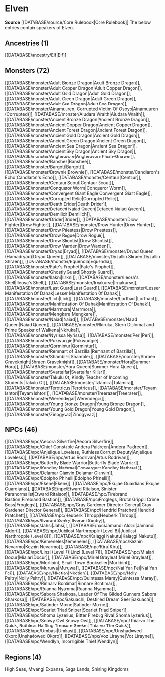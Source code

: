 ﻿---
id: '4'
name: Elven
rarity: Common
rus_type_level: null
source: '[[DATABASE/source/Core Rulebook|Core Rulebook]]'
trait: null
type: Language

---
# Elven

**Source** [[DATABASE/source/Core Rulebook|Core Rulebook]] 
The below entries contain speakers of Elven.

## Ancestries (1)

[[DATABASE/ancestry/Elf|Elf]]

## Monsters (72)

[[DATABASE/monster/Adult Bronze Dragon|Adult Bronze Dragon]], [[DATABASE/monster/Adult Copper Dragon|Adult Copper Dragon]], [[DATABASE/monster/Adult Gold Dragon|Adult Gold Dragon]], [[DATABASE/monster/Adult Green Dragon|Adult Green Dragon]], [[DATABASE/monster/Adult Sea Dragon|Adult Sea Dragon]], [[DATABASE/monster/Ainamuuren, Corrupted Victim Of Osoyo|Ainamuuren (Corrupted)]], [[DATABASE/monster/Aiudara Wraith|Aiudara Wraith]], [[DATABASE/monster/Ancient Bronze Dragon|Ancient Bronze Dragon]], [[DATABASE/monster/Ancient Copper Dragon|Ancient Copper Dragon]], [[DATABASE/monster/Ancient Forest Dragon|Ancient Forest Dragon]], [[DATABASE/monster/Ancient Gold Dragon|Ancient Gold Dragon]], [[DATABASE/monster/Ancient Green Dragon|Ancient Green Dragon]], [[DATABASE/monster/Ancient Sea Dragon|Ancient Sea Dragon]], [[DATABASE/monster/Ancient Sky Dragon|Ancient Sky Dragon]], [[DATABASE/monster/Angheuvore|Angheuvore Flesh-Gnawer]], [[DATABASE/monster/Banshee|Banshee]], [[DATABASE/monster/Bargott|Bargott]], [[DATABASE/monster/Brownie|Brownie]], [[DATABASE/monster/Candlaron's Echo|Candlaron's Echo]], [[DATABASE/monster/Centaur|Centaur]], [[DATABASE/monster/Centaur Scout|Centaur Scout]], [[DATABASE/monster/Conqueror Worm|Conqueror Worm]], [[DATABASE/monster/Convergent Giant Eagle|Convergent Giant Eagle]], [[DATABASE/monster/Corrupted Relic|Corrupted Relic]], [[DATABASE/monster/Death Drider|Death Drider]], [[DATABASE/monster/Defaced Naiad Queen|Defaced Naiad Queen]], [[DATABASE/monster/Demilich|Demilich]], [[DATABASE/monster/Drider|Drider]], [[DATABASE/monster/Drow Fighter|Drow Fighter]], [[DATABASE/monster/Drow Hunter|Drow Hunter]], [[DATABASE/monster/Drow Priestess|Drow Priestess]], [[DATABASE/monster/Drow Rogue|Drow Rogue]], [[DATABASE/monster/Drow Shootist|Drow Shootist]], [[DATABASE/monster/Drow Warden|Drow Warden]], [[DATABASE/monster/Dryad|Dryad]], [[DATABASE/monster/Dryad Queen (Hamadryad)|Dryad Queen]], [[DATABASE/monster/Dyzallin Shraen|Dyzallin Shraen]], [[DATABASE/monster/Equendia|Equendia]], [[DATABASE/monster/Fate's Prophet|Fate's Prophet]], [[DATABASE/monster/Ghostly Guard|Ghostly Guard]], [[DATABASE/monster/Ilakni|Ilakni]], [[DATABASE/monster/Ileosa's Shell|Ileosa's Shell]], [[DATABASE/monster/Irnakurse|Irnakurse]], [[DATABASE/monster/Last Guard|Last Guard]], [[DATABASE/monster/Lesser Manifestation Of Dahak|Lesser Manifestation Of Dahak]], [[DATABASE/monster/Lich|Lich]], [[DATABASE/monster/Lorthact|Lorthact]], [[DATABASE/monster/Manifestation Of Dahak|Manifestation Of Dahak]], [[DATABASE/monster/Marrmora|Marrmora]], [[DATABASE/monster/Mengkare|Mengkare]], [[DATABASE/monster/Naiad|Naiad]], [[DATABASE/monster/Naiad Queen|Naiad Queen]], [[DATABASE/monster/Nkiruka, Stern Diplomat and Prime Speaker of Walkena|Nkiruka]], [[DATABASE/monster/Nyrissa|Nyrissa]], [[DATABASE/monster/Peri|Peri]], [[DATABASE/monster/Pukwudgie|Pukwudgie]], [[DATABASE/monster/Qormintur|Qormintur]], [[DATABASE/monster/Remnant of Barzillai|Remnant of Barzillai]], [[DATABASE/monster/Shambler|Shambler]], [[DATABASE/monster/Shraen Graveknight|Shraen Graveknight]], [[DATABASE/monster/Hora|Summer Hora]], [[DATABASE/monster/Hora Queen|Summer Hora Queen]], [[DATABASE/monster/Svartalfar|Svartalfar Killer]], [[DATABASE/monster/Takulu Ot, Kindly Teacher of Incoming Students|Takulu Ot]], [[DATABASE/monster/Talamira|Talamira]], [[DATABASE/monster/Terotricus|Terotricus]], [[DATABASE/monster/Teyam Ishtori|Teyam Ishtori]], [[DATABASE/monster/Treerazer|Treerazer]], [[DATABASE/monster/Werendegar|Werendegar]], [[DATABASE/monster/Young Bronze Dragon|Young Bronze Dragon]], [[DATABASE/monster/Young Gold Dragon|Young Gold Dragon]], [[DATABASE/monster/Zinogyvaz|Zinogyvaz]]

## NPCs (46)

[[DATABASE/npc/Aecora Silverfire|Aecora Silverfire]], [[DATABASE/npc/Chief Constable Andera Paldreen|Andera Paldreen]], [[DATABASE/npc/Anjelique Loveless, Ruthless Corrupt Deputy|Anjelique Loveless]], [[DATABASE/npc/Artus Rodrivan|Artus Rodrivan]], [[DATABASE/npc/Butterfly Blade Warrior|Butterfly Blade Warrior]], [[DATABASE/npc/Kendley Nathrael|Convergent Kendley Nathrael ]], [[DATABASE/npc/Delamar Gianvin|Delamar Gianvin]], [[DATABASE/npc/Edolpho Phinelli|Edolpho Phinelli]], [[DATABASE/npc/Ekene|Ekene]], [[DATABASE/npc/Ekujae Guardians|Ekujae Guardians]], [[DATABASE/npc/Etward Ritalson, Sinister Paranormalist|Etward Ritalson]], [[DATABASE/npc/Firebrand Bastion|Firebrand Bastion]], [[DATABASE/npc/Froglegs, Brutal Grippli Crime Boss|Froglegs]], [[DATABASE/npc/Gray Gardener Director General|Gray Gardener Director General]], [[DATABASE/npc/Hendrid Pratchett|Hendrid Pratchett]], [[DATABASE/npc/Heuberk Thropp|Heuberk Thropp]], [[DATABASE/npc/Ilverani Sentry|Ilverani Sentry]], [[DATABASE/npc/Jahsi|Jahsi]], [[DATABASE/npc/Jamandi Aldori|Jamandi Aldori]], [[DATABASE/npc/Jubilost Narthropple (Level 8)|Jubilost Narthropple (Level 8)]], [[DATABASE/npc/Kalaggi Nakutu|Kalaggi Nakutu]], [[DATABASE/npc/Kemeneles|Kemeneles]], [[DATABASE/npc/Keznin Nevarmo|Keznin Nevarmo]], [[DATABASE/npc/Kiru|Kiru]], [[DATABASE/npc/Linzi (Level 7)|Linzi (Level 7)]], [[DATABASE/npc/Mialari Docur|Mialari Docur]], [[DATABASE/npc/Miriel Grayleaf|Miriel Grayleaf]], [[DATABASE/npc/Morlibint, Small-Town Bookseller|Morlibint]], [[DATABASE/npc/Muruwa|Muruwa]], [[DATABASE/npc/Nai Yan Fei|Nai Yan Fei]], [[DATABASE/npc/Nketiah|Nketiah]], [[DATABASE/npc/Nolly Peltry|Nolly Peltry]], [[DATABASE/npc/Quintessa Maray|Quintessa Maray]], [[DATABASE/npc/Rinnarv Bontimar|Rinnarv Bontimar]], [[DATABASE/npc/Ruanna Nyamma|Ruanna Nyamma]], [[DATABASE/npc/Sabora Sharkosa, Leader Of The Gilded Gunners|Sabora Sharkosa]], [[DATABASE/npc/Sakuachi, Destined Dream Seer|Sakuachi]], [[DATABASE/npc/Satinder Morne|Satinder Morne]], [[DATABASE/npc/Scarlet Triad Sniper|Scarlet Triad Sniper]], [[DATABASE/npc/Shoma Lyzerius, Bitter Firebug Rival|Shoma Lyzerius]], [[DATABASE/npc/Snowy Owl|Snowy Owl]], [[DATABASE/npc/Thiarvo The Quick, Ruthless Halfling Treasure Seeker|Thiarvo The Quick]], [[DATABASE/npc/Umbasi|Umbasi]], [[DATABASE/npc/Unshadowed Okoro|Unshadowed Okoro]], [[DATABASE/npc/Voz Lirayne|Voz Lirayne]], [[DATABASE/npc/Wendlyn, Incorrigible Thief|Wendlyn]]

## Regions (4)

High Seas, Mwangi Expanse, Saga Lands, Shining Kingdoms